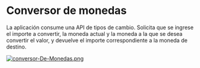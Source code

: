 # Conversor de monedas

La aplicación consume una API de tipos de cambio. Solicita que se ingrese el importe a convertir, la moneda actual y la moneda a la que se desea convertir el valor, y devuelve el importe correspondiente a la moneda de destino.

[![conversor-De-Monedas.png](https://i.postimg.cc/G2jZ81gp/conversor-De-Monedas.png)](https://postimg.cc/1nfW2bQx)
